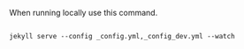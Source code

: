 When running locally use this command.

<pre><code>
jekyll serve --config _config.yml,_config_dev.yml --watch
</code></pre>

